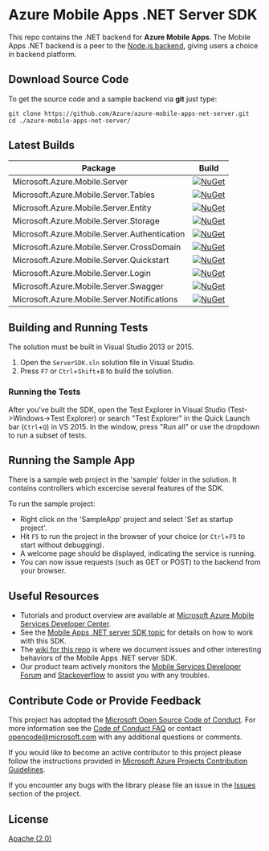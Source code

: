 # Azure Mobile Apps .NET Server SDK

This repo contains the .NET backend for **Azure Mobile Apps**. The Mobile Apps .NET backend is a peer to the [Node.js backend](https://github.com/Azure/azure-mobile-apps-node), giving users a choice in backend platform.

## Download Source Code

To get the source code and a sample backend via **git** just type:

    git clone https://github.com/Azure/azure-mobile-apps-net-server.git
    cd ./azure-mobile-apps-net-server/

## Latest Builds
Package | Build
-------- | :------------:
Microsoft.Azure.Mobile.Server | [![NuGet](https://img.shields.io/nuget/v/Microsoft.Azure.Mobile.Server.svg?style=plastic)](https://www.nuget.org/packages/Microsoft.Azure.Mobile.Server/)
Microsoft.Azure.Mobile.Server.Tables | [![NuGet](https://img.shields.io/nuget/v/Microsoft.Azure.Mobile.Server.Tables.svg?style=plastic)](https://www.nuget.org/packages/Microsoft.Azure.Mobile.Server.Tables/)
Microsoft.Azure.Mobile.Server.Entity | [![NuGet](https://img.shields.io/nuget/v/Microsoft.Azure.Mobile.Server.Entity.svg?style=plastic)](https://www.nuget.org/packages/Microsoft.Azure.Mobile.Server.Entity/)
Microsoft.Azure.Mobile.Server.Storage | [![NuGet](https://img.shields.io/nuget/v/Microsoft.Azure.Mobile.Server.Storage.svg?style=plastic)](https://www.nuget.org/packages/Microsoft.Azure.Mobile.Server.Storage/)
Microsoft.Azure.Mobile.Server.Authentication | [![NuGet](https://img.shields.io/nuget/v/Microsoft.Azure.Mobile.Server.Authentication.svg?style=plastic)](https://www.nuget.org/packages/Microsoft.Azure.Mobile.Server.Authentication/)
Microsoft.Azure.Mobile.Server.CrossDomain | [![NuGet](https://img.shields.io/nuget/v/Microsoft.Azure.Mobile.Server.CrossDomain.svg?style=plastic)](https://www.nuget.org/packages/Microsoft.Azure.Mobile.Server.CrossDomain/)
Microsoft.Azure.Mobile.Server.Quickstart | [![NuGet](https://img.shields.io/nuget/v/Microsoft.Azure.Mobile.Server.Quickstart.svg?style=plastic)](https://www.nuget.org/packages/Microsoft.Azure.Mobile.Server.Quickstart/)
Microsoft.Azure.Mobile.Server.Login | [![NuGet](https://img.shields.io/nuget/v/Microsoft.Azure.Mobile.Server.Login.svg?style=plastic)](https://www.nuget.org/packages/Microsoft.Azure.Mobile.Server.Login/)
Microsoft.Azure.Mobile.Server.Swagger | [![NuGet](https://img.shields.io/nuget/v/Microsoft.Azure.Mobile.Server.Swagger.svg?style=plastic)](https://www.nuget.org/packages/Microsoft.Azure.Mobile.Server.Swagger/)
Microsoft.Azure.Mobile.Server.Notifications | [![NuGet](https://img.shields.io/nuget/v/Microsoft.Azure.Mobile.Server.Notifications.svg?style=plastic)](https://www.nuget.org/packages/Microsoft.Azure.Mobile.Server.Notifications/)

## Building and Running Tests

The solution must be built in Visual Studio 2013 or 2015.

1. Open the ```ServerSDK.sln``` solution file in Visual Studio.
2. Press ```F7``` or ```Ctrl```+```Shift```+```B``` to build the solution.

### Running the Tests

After you've built the SDK, open the Test Explorer in Visual Studio (Test->Windows->Test Explorer) or search "Test Explorer" in the Quick Launch bar (```Ctrl```+```Q```) in VS 2015.  In the window, press "Run all" or use the dropdown to run a subset of tests.

## Running the Sample App

There is a sample web project in the 'sample' folder in the solution.  It contains controllers which excercise several features of the SDK.

To run the sample project:

* Right click on the 'SampleApp' project and select 'Set as startup project'.
* Hit ```F5``` to run the project in the browser of your choice (or ```Ctrl```+```F5``` to start without debugging).
* A welcome page should be displayed, indicating the service is running.
* You can now issue requests (such as GET or POST) to the backend from your browser.

## Useful Resources

* Tutorials and product overview are available at [Microsoft Azure Mobile Services Developer Center](https://azure.microsoft.com/en-us/documentation/learning-paths/appservice-mobileapps/).
* See the [Mobile Apps .NET server SDK topic](https://azure.microsoft.com/documentation/articles/app-service-mobile-dotnet-backend-how-to-use-server-sdk/) for details on how to work with this SDK.
* The [wiki for this repo](./wiki) is where we document issues and other interesting behaviors of the Mobile Apps .NET server SDK. 
* Our product team actively monitors the [Mobile Services Developer Forum](https://social.msdn.microsoft.com/forums/azure/en-US/home?forum=azuremobile) and [Stackoverflow](http://stackoverflow.com/questions/tagged/azure-mobile-app) to assist you with any troubles.

## Contribute Code or Provide Feedback

This project has adopted the [Microsoft Open Source Code of Conduct](https://opensource.microsoft.com/codeofconduct/). For more information see the [Code of Conduct FAQ](https://opensource.microsoft.com/codeofconduct/faq/) or contact [opencode@microsoft.com](mailto:opencode@microsoft.com) with any additional questions or comments.

If you would like to become an active contributor to this project please follow the instructions provided in [Microsoft Azure Projects Contribution Guidelines](http://azure.github.com/guidelines.html).

If you encounter any bugs with the library please file an issue in the [Issues](https://github.com/Azure/azure-mobile-apps-net-server/issues) section of the project.

## License

[Apache (2.0)](./LICENSE)
